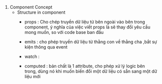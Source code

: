 1. Component Concept
    - Structure in component
        + props : Cho chép truyền dữ liệu từ bên ngoài vào bên  trong component, ý nghĩa của việc viết props là
        sẽ thay đổi yêu cầu mong muốn, so với code base ban đầu
        
        + emits : cho phép truyền dữ liệu từ thằng con về thằng cha ,bắt sự kiện thông qua event
        + watch : 
        + computed : bản chất là 1 attribute, cho phép xử lý logic bên trong, dùng nó khi muốn biến đổi một dữ liệu
                     có sẵn sang một dữ liệu mới 